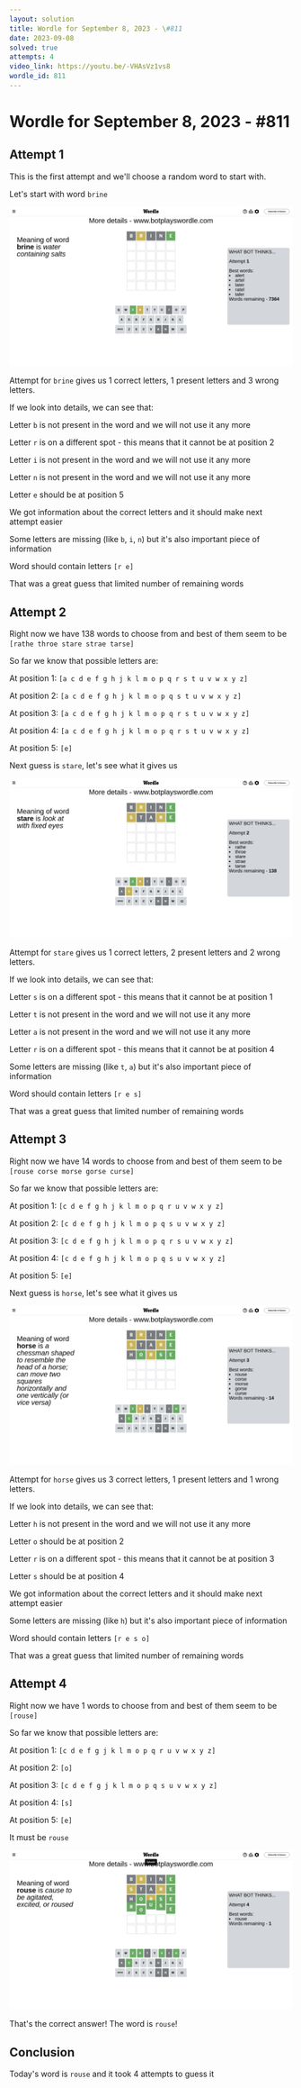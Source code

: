 ```yaml
---
layout: solution
title: Wordle for September 8, 2023 - \#811
date: 2023-09-08
solved: true
attempts: 4
video_link: https://youtu.be/-VHAsVz1vs8
wordle_id: 811
---
```


# Wordle for September 8, 2023 - \#811

## Attempt 1

This is the first attempt and we'll choose a random word to start with.

Let's start with word `brine`

![Attempt 1](2023-09-08/attempt-1.png)

Attempt for `brine` gives us 1 correct letters, 1 present letters and 3 wrong letters.

If we look into details, we can see that:

Letter `b` is not present in the word and we will not use it any more

Letter `r` is on a different spot - this means that it cannot be at position 2

Letter `i` is not present in the word and we will not use it any more

Letter `n` is not present in the word and we will not use it any more

Letter `e` should be at position 5

We got information about the correct letters and it should make next attempt easier

Some letters are missing (like `b`, `i`, `n`) but it's also important piece of information

Word should contain letters `[r e]`

That was a great guess that limited number of remaining words



## Attempt 2

Right now we have 138 words to choose from and best of them seem to be `[rathe throe stare strae tarse]`

So far we know that possible letters are:

At position 1: `[a c d e f g h j k l m o p q r s t u v w x y z]`

At position 2: `[a c d e f g h j k l m o p q s t u v w x y z]`

At position 3: `[a c d e f g h j k l m o p q r s t u v w x y z]`

At position 4: `[a c d e f g h j k l m o p q r s t u v w x y z]`

At position 5: `[e]`

Next guess is `stare`, let's see what it gives us

![Attempt 2](2023-09-08/attempt-2.png)

Attempt for `stare` gives us 1 correct letters, 2 present letters and 2 wrong letters.

If we look into details, we can see that:

Letter `s` is on a different spot - this means that it cannot be at position 1

Letter `t` is not present in the word and we will not use it any more

Letter `a` is not present in the word and we will not use it any more

Letter `r` is on a different spot - this means that it cannot be at position 4

Some letters are missing (like `t`, `a`) but it's also important piece of information

Word should contain letters `[r e s]`

That was a great guess that limited number of remaining words



## Attempt 3

Right now we have 14 words to choose from and best of them seem to be `[rouse corse morse gorse curse]`

So far we know that possible letters are:

At position 1: `[c d e f g h j k l m o p q r u v w x y z]`

At position 2: `[c d e f g h j k l m o p q s u v w x y z]`

At position 3: `[c d e f g h j k l m o p q r s u v w x y z]`

At position 4: `[c d e f g h j k l m o p q s u v w x y z]`

At position 5: `[e]`

Next guess is `horse`, let's see what it gives us

![Attempt 3](2023-09-08/attempt-3.png)

Attempt for `horse` gives us 3 correct letters, 1 present letters and 1 wrong letters.

If we look into details, we can see that:

Letter `h` is not present in the word and we will not use it any more

Letter `o` should be at position 2

Letter `r` is on a different spot - this means that it cannot be at position 3

Letter `s` should be at position 4

We got information about the correct letters and it should make next attempt easier

Some letters are missing (like `h`) but it's also important piece of information

Word should contain letters `[r e s o]`

That was a great guess that limited number of remaining words



## Attempt 4

Right now we have 1 words to choose from and best of them seem to be `[rouse]`

So far we know that possible letters are:

At position 1: `[c d e f g j k l m o p q r u v w x y z]`

At position 2: `[o]`

At position 3: `[c d e f g j k l m o p q s u v w x y z]`

At position 4: `[s]`

At position 5: `[e]`

It must be `rouse`

![Attempt 4](2023-09-08/attempt-4.png)

That's the correct answer! The word is `rouse`!

## Conclusion

Today's word is `rouse` and it took 4 attempts to guess it

